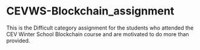 # CEVWS-Blockchain_assignment
This is the Difficult category assignment for the students who attended the CEV Winter School Blockchain course and are motivated to do more than provided.
